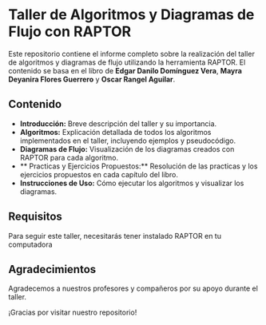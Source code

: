 # Taller de Algoritmos y Diagramas de Flujo con RAPTOR

Este repositorio contiene el informe completo sobre la realización del taller de algoritmos y diagramas de flujo utilizando la herramienta RAPTOR. El contenido se basa en el libro de **Edgar Danilo Domínguez Vera**, **Mayra Deyanira Flores Guerrero** y **Oscar Rangel Aguilar**.

## Contenido

- **Introducción:** Breve descripción del taller y su importancia.
- **Algoritmos:** Explicación detallada de todos los algoritmos implementados en el taller, incluyendo ejemplos y pseudocódigo.
- **Diagramas de Flujo:** Visualización de los diagramas creados con RAPTOR para cada algoritmo.
- ** Practicas y Ejercicios Propuestos:** Resolución de las practicas y  los ejercicios propuestos en cada capítulo del libro.
- **Instrucciones de Uso:** Cómo ejecutar los algoritmos y visualizar los diagramas.

## Requisitos

Para seguir este taller, necesitarás tener instalado RAPTOR en tu computadora



## Agradecimientos

Agradecemos a nuestros profesores y compañeros por su apoyo durante el taller.

¡Gracias por visitar nuestro repositorio!
